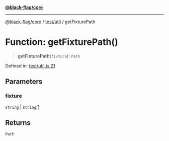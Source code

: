 [**@black-flag/core**](../../../README.md)

***

[@black-flag/core](../../../README.md) / [test/util](../README.md) / getFixturePath

# Function: getFixturePath()

> **getFixturePath**(`fixture`): `Path`

Defined in: [test/util.ts:21](https://github.com/Xunnamius/black-flag/blob/80aa4a39c172096a78cb27464b3ff055c511121d/test/util.ts#L21)

## Parameters

### fixture

`string` | `string`[]

## Returns

`Path`
